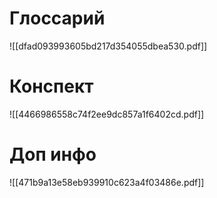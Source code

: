 # Глоссарий
![[dfad093993605bd217d354055dbea530.pdf]]
# Конспект
![[4466986558c74f2ee9dc857a1f6402cd.pdf]]
# Доп инфо
![[471b9a13e58eb939910c623a4f03486e.pdf]]